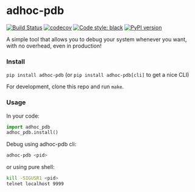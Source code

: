 # adhoc-pdb
[![Build Status](https://travis-ci.org/yehonatanz/adhoc-pdb.svg?branch=master)](https://travis-ci.org/yehonatanz/adhoc-pdb)
[![codecov](https://codecov.io/gh/yehonatanz/adhoc-pdb/branch/master/graph/badge.svg)](https://codecov.io/gh/yehonatanz/adhoc-pdb)
[![Code style: black](https://img.shields.io/badge/code%20style-black-000000.svg)](https://github.com/psf/black)
[![PyPI version](https://badge.fury.io/py/adhoc-pdb.svg)](https://pypi.org/project/adhoc-pdb/)

A simple tool that allows you to debug your system whenever you want, with no overhead, even in production!

### Install
`pip install adhoc-pdb` (or `pip install adhoc-pdb[cli]` to get a nice CLI)

For development, clone this repo and run `make`.

### Usage
In your code:
```python
import adhoc_pdb
adhoc_pdb.install()
```

Debug using adhoc-pdb cli:
```bash
adhoc-pdb <pid>
```
or using pure shell:
```bash
kill -SIGUSR1 <pid>
telnet localhost 9999
```
